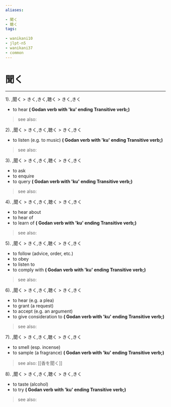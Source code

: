 ```yaml
---
aliases:
    
- 聞く
- 聴く
tags:
    
- wanikani10
- jlpt-n5
- wanikani37
- common
---
```


# 聞く
---
1).
,聞く > きく,きく,聴く > きく,きく

- to hear
**( Godan verb with 'ku' ending Transitive verb;)**
> see also: 
            
2).
,聞く > きく,きく,聴く > きく,きく

- to listen (e.g. to music)
**( Godan verb with 'ku' ending Transitive verb;)**
> see also: 
            
3).
,聞く > きく,きく,聴く > きく,きく

- to ask
- to enquire
- to query
**( Godan verb with 'ku' ending Transitive verb;)**
> see also: 
            
4).
,聞く > きく,きく,聴く > きく,きく

- to hear about
- to hear of
- to learn of
**( Godan verb with 'ku' ending Transitive verb;)**
> see also: 
            
5).
,聞く > きく,きく,聴く > きく,きく

- to follow (advice, order, etc.)
- to obey
- to listen to
- to comply with
**( Godan verb with 'ku' ending Transitive verb;)**
> see also: 
            
6).
,聞く > きく,きく,聴く > きく,きく

- to hear (e.g. a plea)
- to grant (a request)
- to accept (e.g. an argument)
- to give consideration to
**( Godan verb with 'ku' ending Transitive verb;)**
> see also: 
            
7).
,聞く > きく,きく,聴く > きく,きく

- to smell (esp. incense)
- to sample (a fragrance)
**( Godan verb with 'ku' ending Transitive verb;)**
> see also:  [[香を聞く]]
            
8).
,聞く > きく,きく,聴く > きく,きく

- to taste (alcohol)
- to try
**( Godan verb with 'ku' ending Transitive verb;)**
> see also: 
            